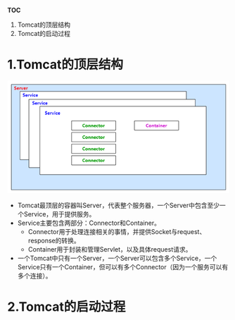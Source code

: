 **TOC**
1. Tomcat的顶层结构
2. Tomcat的启动过程

# 1.Tomcat的顶层结构

![Tomcat结构图](img/Tomcat结构图.png)

* Tomcat最顶层的容器叫Server，代表整个服务器，一个Server中包含至少一个Service，用于提供服务。
* Service主要包含两部分：Connector和Container。
    * Connector用于处理连接相关的事情，并提供Socket与request、response的转换。
    * Container用于封装和管理Servlet，以及具体request请求。
* 一个Tomcat中只有一个Server，一个Server可以包含多个Service，一个Service只有一个Container，但可以有多个Connector（因为一个服务可以有多个连接）。

# 2.Tomcat的启动过程